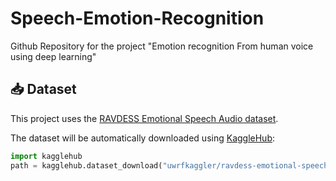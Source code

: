 # Speech-Emotion-Recognition
Github Repository for the project "Emotion recognition From human voice using deep learning"


## 📥 Dataset
This project uses the [RAVDESS Emotional Speech Audio dataset](https://www.kaggle.com/datasets/uwrfkaggler/ravdess-emotional-speech-audio).

The dataset will be automatically downloaded using [KaggleHub](https://pypi.org/project/kagglehub/):

```python
import kagglehub
path = kagglehub.dataset_download("uwrfkaggler/ravdess-emotional-speech-audio")

